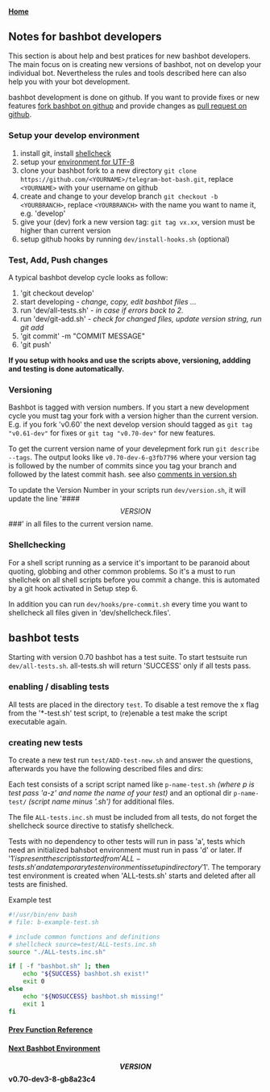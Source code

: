 #### [Home](../README.md)
## Notes for bashbot developers
This section is about help and best pratices for new bashbot developers. The main focus on is creating new versions of bashbot, not on develop your individual bot. Nevertheless the rules and tools described here can also help you with your bot development.

bashbot development is done on github. If you want to provide fixes or new features [fork bashbot on githup](https://help.github.com/en/articles/fork-a-repo) and provide changes as [pull request on github](https://help.github.com/en/articles/creating-a-pull-request).

### Setup your develop environment

1. install git, install [shellcheck](5_practice.md#Test-your-Bot-with-shellcheck)
2. setup your [environment for UTF-8](4_expert.md#Setting-up-your-Environment)
3. clone your bashbot fork to a new directory ```git clone https://github.com/<YOURNAME>/telegram-bot-bash.git```, replace ```<YOURNAME>``` with your username on github
4. create and change to your develop branch ```git checkout -b <YOURBRANCH>```, replace ```<YOURBRANCH>``` with the name you want to name it, e.g. 'develop'
5. give your (dev) fork a new version tag: ```git tag vx.xx```, version must be higher than current version
6. setup github hooks by running ```dev/install-hooks.sh``` (optional)

### Test, Add, Push changes
A typical bashbot develop cycle looks as follow:

1. 'git checkout develop'
2. start developing - *change, copy, edit bashbot files ...*
3. run 'dev/all-tests.sh' - *in case if errors back to 2.*
4. run 'dev/git-add.sh' - *check for changed files, update version string, run git add*
5. 'git commit' -m "COMMIT MESSAGE"
6. 'git push'


**If you setup with hooks and use the scripts above, versioning, addding and testing is done automatically.**

### Versioning

Bashbot is tagged with version numbers. If you start a new development cycle you must tag your fork with a version higher than the current version.
E.g. if you fork 'v0.60' the next develop version should tagged as ```git tag "v0.61-dev"``` for fixes or ```git tag "v0.70-dev"``` for new features.

To get the current version name of your develepment fork run ```git describe --tags```. The output looks like ```v0.70-dev-6-g3fb7796``` where your version tag is followed by the number of commits since you tag your branch and followed by the latest commit hash. see also [comments in version.sh](../dev/version.sh)

To update the Version Number in your scripts run ```dev/version.sh```, it will update the line '#### $$VERSION$$ ###' in all files to the current version name.


### Shellchecking

For a shell script running as a service it's important to be paranoid about quoting, globbing and other common problems. So it's a must to run shellchek on all shell scripts before you commit a change. this is automated by a git hook activated in Setup step 6.

In addition you can run ```dev/hooks/pre-commit.sh``` every time you want to shellcheck all files given in 'dev/shellcheck.files'.


## bashbot tests
Starting with version 0.70 bashbot has a test suite. To start testsuite run ```dev/all-tests.sh```. all-tests.sh will return 'SUCCESS' only if all tests pass.

### enabling / disabling tests

All tests are placed in the directory  ```test```. To disable a test remove the x flag from the '*-test.sh' test script, to (re)enable a test make the script executable again.


### creating new tests
To create a new test run ```test/ADD-test-new.sh``` and answer the questions, afterwards you have the following described files and dirs:

Each test consists of a script script named like ```p-name-test.sh``` *(where p is test pass 'a-z' and name the name
of your test)* and an optional dir ```p-name-test/``` *(script name minus '.sh')* for additional files.

The file ```ALL-tests.inc.sh``` must be included from all tests, do not forget the shellcheck source directive to statisfy shellcheck.

Tests with no dependency to other tests will run in pass 'a', tests which need an initialized bahsbot environment must run in pass 'd' or later. 
If '$1' is present the script is started from 'ALL-tests.sh' and a temporary test environment is setup in directory '$1'.
The temporary test environment is created when 'ALL-tests.sh' starts and deleted after all tests are finished.

Example test
```bash
#!/usr/bin/env bash
# file: b-example-test.sh

# include common functions and definitions
# shellcheck source=test/ALL-tests.inc.sh
source "./ALL-tests.inc.sh"

if [ -f "bashbot.sh" ]; then
	echo "${SUCCESS} bashbot.sh exist!"
	exit 0
else
	echo "${NOSUCCESS} bashbot.sh missing!"
	exit 1
fi
```

#### [Prev Function Reference](6_function.md)
#### [Next Bashbot Environment](8_custom.md)

#### $$VERSION$$ v0.70-dev3-8-gb8a23c4

